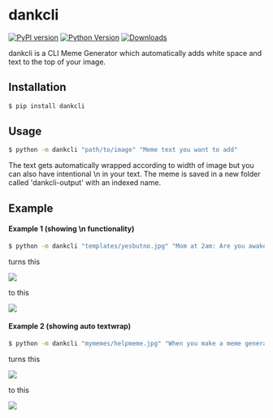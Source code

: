 # dankcli
[![PyPI version](https://img.shields.io/pypi/v/dankcli.svg?label=PyPI)](https://pypi.org/project/dankcli/)
[![Python Version](https://img.shields.io/badge/Python-3.6%2B-blue.svg)](https://www.python.org/downloads/)
[![Downloads](https://pepy.tech/badge/dankcli)](https://pepy.tech/project/dankcli)

dankcli is a CLI Meme Generator which automatically adds white space and text to the top of your image.

## Installation

```bash
$ pip install dankcli
```

## Usage

```bash
$ python -m dankcli "path/to/image" "Meme text you want to add"
```

The text gets automatically wrapped according to width of image but you can also have intentional \n in your text.
The meme is saved in a new folder called 'dankcli-output' with an indexed name.

## Example

#### Example 1 (showing \n functionality)
```bash
$ python -m dankcli "templates/yesbutno.jpg" "Mom at 2am: Are you awake?\n\nMe:"
```
turns this

![](https://i.imgur.com/nW3XPkF.jpg)

to this

![](https://i.imgur.com/h6qgp9m.png)

#### Example 2 (showing auto textwrap)
```bash
$ python -m dankcli "mymemes/helpmeme.jpg" "When you make a meme generator but now you can't stop making memes"
```
turns this

![](https://i.imgur.com/6CDBFwF.jpg)

to this

![](https://i.imgur.com/lSBUfNb.png)

